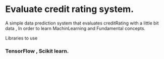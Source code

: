 # Evaluate credit rating system.

A simple data prediction system that evaluates creditRating with a little bit data , In order to learn MachinLearning and Fundamental concepts.

Libraries to use 
### TensorFlow , Scikit learn.


